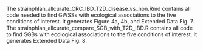 The strainphlan_allcurate_CRC_IBD_T2D_disease_vs_non.Rmd contains all code needed to find GWSSs with ecological associations to the five conditions of interest. It generates Figure 4a, 4b, and Extended Data Fig. 7.
The strainphlan_allcurate_compare_SGB_with_T2D_IBD.R contains all code to find SGBs with ecological associations to the five conditions of interest. It generates Extended Data Fig. 8.
